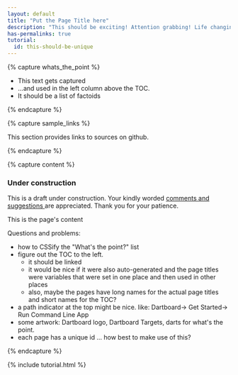 ```yaml
---
layout: default
title: "Put the Page Title here"
description: "This should be exciting! Attention grabbing! Life changing!"
has-permalinks: true
tutorial:
  id: this-should-be-unique
---
```


{% capture whats_the_point %}

* This text gets captured 
* ...and used in the left column above the TOC.
* It should be a list of factoids

{% endcapture %}

{% capture sample_links %}

This section provides links to sources on github.

{% endcapture %}

{% capture content %}

<div id="under-construction" markdown="1">
<h3> <i class="icon-wrench"> </i> Under construction </h3>

This is a draft under construction.
Your kindly worded
<a
 href="http://code.google.com/p/dart/issues/entry?template=Tutorial%20feedback"
 target="_blank">
comments and suggestions
</a>
are appreciated.
Thank you for your patience.
</div>

This is the page's content

Questions and problems:

* how to CSSify the "What's the point?" list
* figure out the TOC to the left.
  - it should be linked
  - it would be nice if it were also auto-generated
    and the page titles were variables that were set in
    one place and then used in other places 
  - also, maybe the pages have long names
    for the actual page titles and short names for the TOC?
* a path indicator at the top might be nice. like:
   Dartboard-> Get Started-> Run Command Line App
* some artwork: Dartboard logo, Dartboard Targets, darts for what's the point.
* each page has a unique id ... how best to make use of this?

{% endcapture %}

{% include tutorial.html %}
